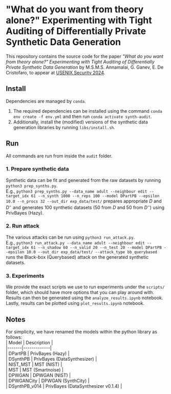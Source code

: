 # "What do you want from theory alone?" Experimenting with Tight Auditing of Differentially Private Synthetic Data Generation
This repository contains the source code for the paper _"What do you want from theory alone?" Experimenting with Tight Auditing of Differentially Private Synthetic Data Generation_ by M.S.M.S. Annamalai, G. Ganev, E. De Cristofaro, to appear at [USENIX Security 2024](https://www.usenix.org/conference/usenixsecurity24).

## Install
Dependencies are managed by `conda`.  
1. The required dependencies can be installed using the command `conda env create -f env.yml` and then run `conda activate synth-audit`.  
2. Additionally, install the (modified) versions of the synthetic data generation libraries by running `libs/install.sh`.

## Run
All commands are run from inside the `audit` folder.
### 1. Prepare synthetic data
Synthetic data can be fit and generated from the raw datasets by running `python3 prep_synths.py`.  
E.g., `python3 prep_synths.py --data_name adult --neighbour edit --target_idx 61 --n_synth 1000 --n_reps 100 --model DPartPB --epsilon 10.0 --n_procs 32 --out_dir exp_data/test/` prepares appropriate $D$ and $D^-$ and generates 100 synthetic datasets (50 from $D$ and 50 from $D^-$) using PrivBayes (Hazy).

### 2. Run attack
The various attacks can be run using `python3 run_attack.py`.  
E.g., `python3 run_attack.py --data_name adult --neighbour edit --target_idx 61 --n_shadow 60 --n_valid 20 --n_test 20 --model DPartPB --epsilon 10.0 --out_dir exp_data/test/ --attack_type bb_querybased` runs the Black-box (Querybased) attack on the generated synthetic datasets.

### 3. Experiments
We provide the exact scripts we use to run experiments under the `scripts/` folder, which should have more options that you can play around with.  
Results can then be generated using the `analyze_results.ipynb` notebook.  
Lastly, results can be plotted using `plot_results.ipynb` notebook.

## Notes
For simplicity, we have renamed the models within the python library as follows:  
| Model | Description |  
|-------|-------------|  
| DPartPB | PrivBayes (Hazy) |  
| DSynthPB | PrivBayes (DataSynthesizer) |  
| NIST_MST | MST (NIST) |  
| MST | MST (Smartnoise) |  
| DPWGAN | DPWGAN (NIST) |  
| DPWGANCity | DPWGAN (SynthCity) |  
| DSynthPB_v014 | PrivBayes (DataSynthesizer v0.1.4) |  
